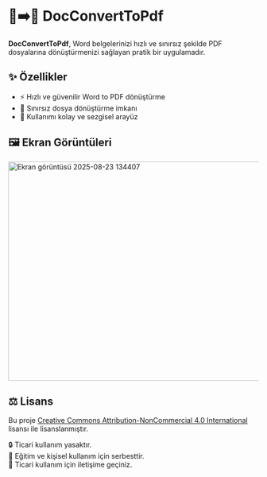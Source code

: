 # 📄➡️📕 DocConvertToPdf

**DocConvertToPdf**, Word belgelerinizi hızlı ve sınırsız şekilde PDF dosyalarına dönüştürmenizi sağlayan pratik bir uygulamadır.

## ✨ Özellikler

- ⚡ Hızlı ve güvenilir Word to PDF dönüştürme  
- 🔄 Sınırsız dosya dönüştürme imkanı  
- 💾 Kullanımı kolay ve sezgisel arayüz  

## 🖼️ Ekran Görüntüleri

<img width="522" height="441" alt="Ekran görüntüsü 2025-08-23 134407" src="https://github.com/user-attachments/assets/38e5bbd8-bdc9-4049-95b7-3f6ef20792f5" />


## ⚖️ Lisans

Bu proje [Creative Commons Attribution-NonCommercial 4.0 International](https://creativecommons.org/licenses/by-nc/4.0/) lisansı ile lisanslanmıştır.

🔒 Ticari kullanım yasaktır.  
📎 Eğitim ve kişisel kullanım için serbesttir.  
📩 Ticari kullanım için iletişime geçiniz.
